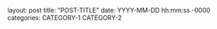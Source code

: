 layout: post
title: "POST-TITLE"
date: YYYY-MM-DD hh:mm:ss -0000
categories: CATEGORY-1 CATEGORY-2 
